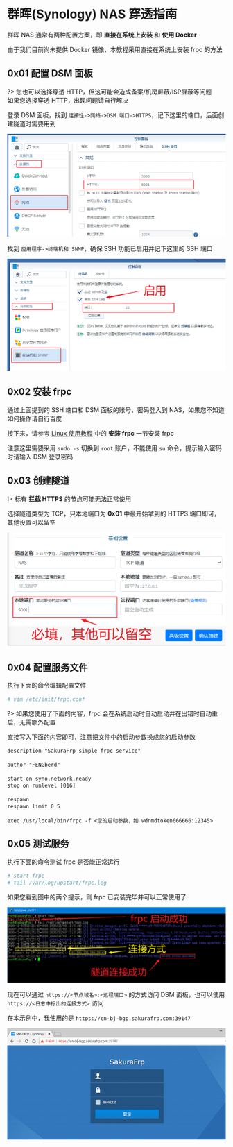 # 群晖(Synology) NAS 穿透指南

群晖 NAS 通常有两种配置方案，即 **直接在系统上安装** 和 **使用 Docker**

由于我们目前尚未提供 Docker 镜像，本教程采用直接在系统上安装 frpc 的方法

## 0x01 配置 DSM 面板

?> 您也可以选择穿透 HTTP，但这可能会造成备案/机房屏蔽/ISP屏蔽等问题  
如果您选择穿透 HTTP，出现问题请自行解决

登录 DSM 面板，找到 `连接性->网络->DSM 端口->HTTPS`，记下这里的端口，后面创建隧道时需要用到

![](./_images/synology-1.png)

找到 `应用程序->终端机和 SNMP`，确保 SSH 功能已启用并记下这里的 SSH 端口

![](./_images/synology-2.png)

## 0x02 安装 frpc

通过上面提到的 SSH 端口和 DSM 面板的账号、密码登入到 NAS，如果您不知道如何操作请自行百度

接下来，请参考 [Linux 使用教程](/frpc/usage/linux) 中的 **安装 frpc** 一节安装 frpc

注意这里需要采用 `sudo -s` 切换到 `root` 账户，不能使用 `su` 命令，提示输入密码时请输入 DSM 登录密码

## 0x03 创建隧道

!> 标有 **拦截 HTTPS** 的节点可能无法正常使用

选择隧道类型为 TCP，只本地端口为 **0x01** 中最开始拿到的 HTTPS 端口即可，其他设置可以留空

![](./_images/synology-3.png)

## 0x04 配置服务文件

执行下面的命令编辑配置文件

```bash
# vim /etc/init/frpc.conf
```

?> 如果您使用了下面的内容，frpc 会在系统启动时自动启动并在出错时自动重启，无需额外配置

直接写入下面的内容即可，注意把文件中的启动参数换成您的启动参数

```upstart
description "SakuraFrp simple frpc service"

author "FENGberd"

start on syno.network.ready
stop on runlevel [016]

respawn
respawn limit 0 5

exec /usr/local/bin/frpc -f <您的启动参数，如 wdnmdtoken666666:12345>
```

## 0x05 测试服务

执行下面的命令测试 frpc 是否能正常运行

```bash
# start frpc
# tail /var/log/upstart/frpc.log
```

如果您看到图中的两个提示，则 frpc 已安装完毕并可以正常使用了

![](./_images/synology-4.png)

现在可以通过 `https://<节点域名>:<远程端口>` 的方式访问 DSM 面板，也可以使用 `https://<日志中标出的连接方式>` 访问

在本示例中，我使用的是 `https://cn-bj-bgp.sakurafrp.com:39147`

![](./_images/synology-5.png)
